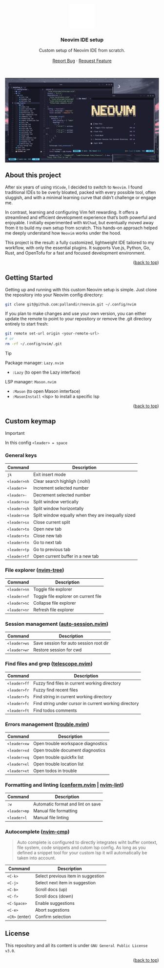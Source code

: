 <a name="readme-top"></a>

<br />
<div align="center">
  <a href="#">
    <img src="./public_assets/neovim.svg" alt="Logo" width="80" height="80">
  </a>
  <h3 align="center">Neovim IDE setup</h3>

  <p align="center">
    Custom setup of Neovim IDE from scratch.
    <br />
    <br />
    <a href="https://github.com/pallandir/neovim/issues">Report Bug</a>
    ·
    <a href="https://github.com/pallandir/neovim/issues">Request Feature</a>
  </p>
</div>
<br>
<br>
<img align="center" src="./public_assets/preview.png" alt="preview">


## About this project

After six years of using `VSCode`, I decided to switch to `Neovim`. I found traditional IDEs to be overly bloated, packed with every possible tool, often sluggish, and with a minimal learning curve that didn’t challenge or engage me.

In contrast, learning and configuring Vim felt rewarding. It offers a streamlined and efficient development experience that’s both powerful and enjoyable. I initially experimented with `NVChad`, but eventually moved away from it to build my own setup from scratch. This hands-on approach helped me deeply understand how `Neovim` works under the hood.

This project is the result: a fully customized, lightweight IDE tailored to my workflow, with only the essential plugins. It supports Vue.js, Python, Go, Rust, and OpenTofu for a fast and focused development environment.

<p align="right">(<a href="#readme-top">back to top</a>)</p>


## Getting Started

Getting up and running with this custom Neovim setup is simple. Just clone the repository into your Neovim config directory:

```sh
git clone git@github.com:pallandir/neovim.git ~/.config/nvim
```

If you plan to make changes and use your own version, you can either update the remote to point to your repository or remove the .git directory entirely to start fresh:

```sh
git remote set-url origin <your-remote-url>
# or
rm -rf ~/.config/nvim/.git
```

> [!tip]
>Package manager: `Lazy.nvim`
>    - `:Lazy` (to open the Lazy interface)
>
>LSP manager: `Mason.nvim`
>    - `:Mason` (to open Mason imterface)
>    - `:MasonInstall` \<lsp> to install a specific lsp


<p align="right">(<a href="#readme-top">back to top</a>)</p>


## Custom keymap

> [!important] 
> In this config `<leader> = space`

### General keys

| Command      | Description                                        |
| ------------ | -------------------------------------------------- |
| `jk`         | Exit insert mode                                   |
| `<leader>nh` | Clear search highligh (:nohl)                      |
| `<leader>+`  | Increment selected number                          |
| `<leader>-`  | Decrement selected number                          |
| `<leader>sv` | Split window vertically                            |
| `<leader>sh` | Split window horizontally                          |
| `<leader>se` | Split window equally when they are inequally sized |
| `<leader>sx` | Close current split                                |
| `<leader>to` | Open new tab                                       |
| `<leader>tx` | Close new tab                                      |
| `<leader>tn` | Go to next tab                                     |
| `<leader>tp` | Go to previous tab                                 |
| `<leader>tf` | Open current buffer in a new tab                   |


### File explorer ([nvim-tree](https://github.com/nvim-tree/nvim-tree.lua))
| Command      | Description                          |
| ------------ | ------------------------------------ |
| `<leader>nn` | Toggle file explorer                 |
| `<leader>nf` | Toggle file explorer on current file |
| `<leader>nc` | Collapse file explorer               |
| `<leader>nr` | Refresh file explorer                |


### Session management ([auto-session.nvim](https://github.com/rmagatti/auto-session))
| Command      | Description                            |
| ------------ | -------------------------------------- |
| `<leader>ws` | Save session for auto session root dir |
| `<leader>wr` | Restore session for cwd                |


### Find files and grep ([telescope.nvim](https://github.com/nvim-telescope/telescope.nvim))
| Command      | Description                                           |
| ------------ | ----------------------------------------------------- |
| `<leader>ff` | Fuzzy find files in current working directory         |
| `<leader>fr` | Fuzzy find recent files                               |
| `<leader>fs` | Find string in current working directory              |
| `<leader>fc` | Find string under cursor in current working directory |
| `<leader>ft` | Find todos comments                                   |


### Errors management ([trouble.nvim](https://github.com/folke/trouble.nvim))
| Command      | Description                        |
| ------------ | ---------------------------------- |
| `<leader>xw` | Open trouble workspace diagnostics |
| `<leader>xd` | Open trouble document diagnostics  |
| `<leader>xq` | Open trouble quickfix list         |
| `<leader>xl` | Open trouble location list         |
| `<leader>xt` | Open todos in trouble              |


### Formatting and linting ([conform.nvim](https://github.com/stevearc/conform.nvim) | [nvim-lint](https://github.com/mfussenegger/nvim-lint))
| Command      | Description                       |
| ------------ | --------------------------------- |
| `:w`         | Automatic format and lint on save |
| `<leader>mp` | Manual file formatting            |
| `<leader>l`  | Manual file linting               |

### Autocomplete ([nvim-cmp](https://github.com/hrsh7th/nvim-cmp))

>Auto complete is configured to directly integrates wiht buffer context, file system, code snippets and cutom lsp config. As long as you defined a snippet tool for your custom lsp it will automatically be taken into account.

| Command        | Description                         |
| -------------- | ----------------------------------- |
| `<C-k>`        | Select previous  item in suggestion |
| `<C-j>`        | Select next  item in suggestion     |
| `<C-b>`        | Scroll docs (up)                    |
| `<C-f>`        | Scroll docs (down)                  |
| `<C-Space>`    | Enable suggestions                  |
| `<C-e>`        | Abort sugestions                    |
| `<CR>` (enter) | Confirm selection                   |


## License

This repository and all its content is under `GNU General Public License v3.0`.

<p align="right">(<a href="#readme-top">back to top</a>)</p>
